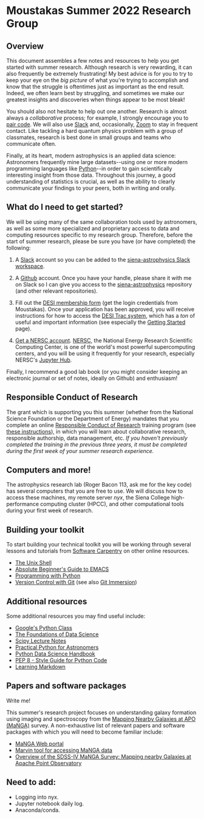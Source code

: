 Moustakas Summer 2022 Research Group
====================================

Overview
--------

This document assembles a few notes and resources to help you get started with
summer research.  Although research is very rewarding, it can also frequently be
extremely frustrating!  My best advice is for you to try to keep your eye on the
*big picture* of what you're trying to accomplish and know that the struggle is
oftentimes just as important as the end result.  Indeed, we often learn best by
struggling, and sometimes we make our greatest insights and discoveries when
things appear to be most bleak!

You should also not hesitate to help out one another.  Research is almost always
a *collaborative* process; for example, I strongly encourage you to [pair
code](https://stackify.com/pair-programming-advantages).  We will also use
[Slack](https://slack.com) and, occasionally, [Zoom](https://zoom.us) to stay in
frequent contact.  Like tackling a hard quantum physics problem with a group of
classmates, research is best done in small groups and teams who communicate
often.

Finally, at its heart, modern astrophysics is an applied data science:
Astronomers frequently mine large datasets--using one or more modern programming
languages like [Python](https://python.org)--in order to gain scientifically
interesting insight from those data. Throughout this journey, a good
understanding of statistics is crucial, as well as the ability to clearly
communicate your findings to your peers, both in writing and orally.

What do I need to get started?
------------------------------

We will be using many of the same collaboration tools used by astronomers, as
well as some more specialized and proprietary access to data and computing
resources specific to my research group. Therefore, before the start of summer
research, please be sure you have (or have completed) the following:

1. A [Slack](https://slack.com) account so you can be added to the
   [siena-astrophysics Slack workspace](https://siena-astrophysics.slack.com).

2. A [Github](https://github.com) account. Once you have your handle, please
   share it with me on Slack so I can give you access to the
   [siena-astrophysics](https://github.com/moustakas/siena-astrophysics)
   repository (and other relevant repositories).

3. Fill out the [DESI membership
   form](https://desi.lbl.gov/trac/wiki/NewMembers#TheNewMemberForm) (get the
   login credentials from Moustakas). Once your application has been approved,
   you will receive instructions for how to access the [DESI Trac
   system](https://desi.lbl.gov/trac/wiki), which has a *ton* of useful and
   important information (see especially the [Getting
   Started](https://desi.lbl.gov/trac/wiki/GettingStarted) page).

4. [Get a NERSC
   account](https://desi.lbl.gov/trac/wiki/Computing/AccessNersc). [NERSC](https://www.nersc.gov/),
   the National Energy Research Scientific Computing Center, is one of the
   world's most powerful supercomputing centers, and you will be using it
   frequently for your research, especially NERSC's [Jupyter
   Hub](https://jupyter.nersc.gov).


Finally, I recommend a good lab book (or you might consider keeping an
electronic journal or set of notes, ideally on Github) and enthusiasm!

Responsible Conduct of Research
-------------------------------

The grant which is supporting you this summer (whether from the National Science
Foundation or the Department of Energy) mandates that you complete an online
[Responsible Conduct of Research](https://about.citiprogram.org/en/homepage)
training program (see [these
instructions](https://www.siena.edu/files/resources/responsible-conduct-of-research-2016.pdf)),
in which you will learn about collaborative research, responsible authorship,
data management, etc.  *If you haven't previously completed the training in the
previous three years, it must be completed during the first week of your summer
research experience.*

Computers and more!
-------------------

The astrophysics research lab (Roger Bacon 113, ask me for the key code) has
several computers that you are free to use.  We will discuss how to access these
machines, my remote server *nyx*, the Siena College high-performance
computing cluster (HPCC), and other computational tools during your first week
of research.

Building your toolkit
---------------------

To start building your technical toolkit you will be working through several
lessons and tutorials from [Software Carpentry](https://software-carpentry.org/lessons) on other online resources.

* [The Unix Shell](http://swcarpentry.github.io/shell-novice)
* [Absolute Beginner's Guide to EMACS](http://www.jesshamrick.com/2012/09/10/absolute-beginners-guide-to-emacs)
* [Programming with Python](http://swcarpentry.github.io/python-novice-inflammation)
* [Version Control with Git](http://swcarpentry.github.io/git-novice) (see also [Git Immersion](http://gitimmersion.com/)) 

Additional resources
--------------------
Some additional resources you may find useful include:

* [Google's Python Class](https://developers.google.com/edu/python)
* [The Foundations of Data Science](https://ds8.gitbooks.io/textbook/content)
* [Scipy Lecture Notes](http://www.scipy-lectures.org/index.html)
* [Practical Python for Astronomers](https://python4astronomers.github.io)
* [Python Data Science Handbook](https://github.com/jakevdp/PythonDataScienceHandbook)
* [PEP 8 - Style Guide for Python Code](https://www.python.org/dev/peps/pep-0008/)
* [Learning Markdown](https://daringfireball.net/projects/markdown/syntax)

Papers and software packages
----------------------------

Write me!

This summer's research project focuses on understanding galaxy formation using
imaging and spectroscopy from the [Mapping Nearby Galaxies at APO
(MaNGA)](https://www.sdss.org/surveys/manga) survey. A non-exhaustive list of
relevant papers and software packages with which you will need to become
familiar include:

* [MaNGA Web portal](https://www.sdss.org/surveys/manga)
* [Marvin tool for accessing MaNGA data](https://www.sdss.org/dr15/manga/marvin)
* [Overview of the SDSS-IV MaNGA Survey: Mapping nearby Galaxies at Apache Point Observatory](https://ui.adsabs.harvard.edu/abs/2015ApJ...798....7B/abstract)

Need to add:
------------
* Logging into nyx.
* Jupyter notebook daily log.
* Anaconda/conda.

